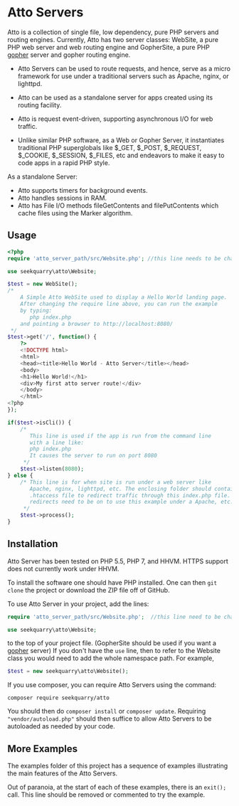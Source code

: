 Atto Servers
===============
Atto is a collection of single file, low dependency, pure PHP servers and
routing engines. Currently, Atto has two server classes: WebSite, a pure PHP
web server and web routing engine and GopherSite, a pure PHP [gopher](
https://en.wikipedia.org/wiki/Gopher_%28protocol%29) server 
and gopher routing engine.

 * Atto Servers can be used to route requests, and hence, serve as a micro
 framework for use under a traditional servers such as Apache, nginx,
 or lighttpd. 
 
 * Atto can be used as a standalone server for apps 
 created using its routing facility. 
 
 * Atto is request event-driven, supporting
 asynchronous I/O for web traffic.
 
 * Unlike similar PHP software, as a Web or Gopher Server, it instantiates
traditional PHP superglobals like $_GET, $_POST, $_REQUEST, $_COOKIE, $_SESSION,
 $_FILES, etc and endeavors to make it easy to code apps in a rapid PHP style.
 
As a standalone Server:

 * Atto supports timers for background events.
 * Atto handles sessions in RAM.
 * Atto has File I/O methods fileGetContents and filePutContents which cache
   files using the Marker algorithm.
 
Usage
-----------

```php
<?php
require 'atto_server_path/src/Website.php'; //this line needs to be changed

use seekquarry\atto\Website;

$test = new WebSite();
/*
    A Simple Atto WebSite used to display a Hello World landing page.
    After changing the require line above, you can run the example
    by typing:
       php index.php
    and pointing a browser to http://localhost:8080/
 */
$test->get('/', function() {
    ?>
    <!DOCTYPE html>
    <html>
    <head><title>Hello World - Atto Server</title></head>
    <body>
    <h1>Hello World!</h1>
    <div>My first atto server route!</div>
    </body>
    </html>
<?php
});

if($test->isCli()) {
    /*
       This line is used if the app is run from the command line
       with a line like:
       php index.php
       It causes the server to run on port 8080
     */
    $test->listen(8080);
} else {
    /* This line is for when site is run under a web server like
       Apache, nginx, lighttpd, etc. The enclosing folder should contain an
       .htaccess file to redirect traffic through this index.php file. So
       redirects need to be on to use this example under a Apache, etc.
     */
    $test->process();
}
```
 
Installation
------------

Atto Server has been tested on PHP 5.5, PHP 7, and HHVM. HTTPS support does 
not currently work under HHVM.

To install the software one should have PHP installed. One can then 
``git clone`` the project or download the ZIP file off of GitHub.

To use Atto Server in your project, add the lines:
```php
require 'atto_server_path/src/Website.php';  //this line need to be changed

use seekquarry\atto\Website;
```
to the top of your project file. (GopherSite should be used if you want a
[gopher](https://en.wikipedia.org/wiki/Gopher_%28protocol%29) server) If you 
don't have the ``use`` line, then to
refer to the Website class you would need to add the whole namespace path.
For example,
```php
$test = new seekquarry\atto\Website();
```

If you use composer, you can require Atto Servers using the command:
```
composer require seekquarry/atto
```
You should then do ``composer install`` or ``composer update``.
Requiring ``"vendor/autoload.php"`` should then suffice to allow 
Atto Servers to be autoloaded as needed by your code.

More Examples
-------------

The examples folder of this project has a sequence of examples illustrating 
the main features of the Atto Servers.

Out of paranoia, at the start of each of these examples, there is an ``exit();``
call. This line should be removed or commented to try the example.
